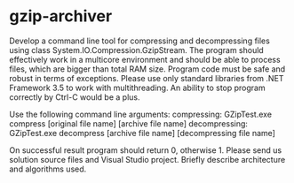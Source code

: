# gzip-archiver

Develop a command line tool for compressing and decompressing files using class System.IO.Compression.GzipStream.
The program should effectively work in a multicore environment and should be able to process files, which are bigger than total RAM size.
Program code must be safe and robust in terms of exceptions.
Please use only standard libraries from .NET Framework 3.5 to work with multithreading.
An ability to stop program correctly by Ctrl-C would be a plus.

Use the following command line arguments:
compressing: GZipTest.exe compress [original file name] [archive file name]
decompressing: GZipTest.exe decompress [archive file name] [decompressing file name]

On successful result program should return 0, otherwise 1.
Please send us solution source files and Visual Studio project. Briefly describe architecture and algorithms used.
